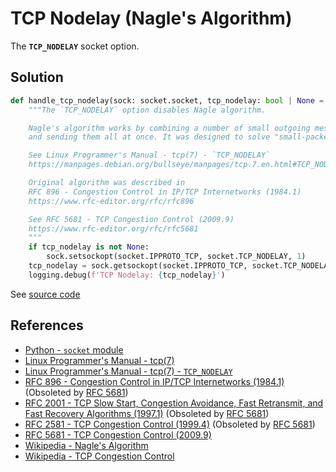 # TCP Nodelay (Nagle's Algorithm)

The **`TCP_NODELAY`** socket option.

## Solution

```python
def handle_tcp_nodelay(sock: socket.socket, tcp_nodelay: bool | None = None):
    """The `TCP_NODELAY` option disables Nagle algorithm.

    Nagle's algorithm works by combining a number of small outgoing messages
    and sending them all at once. It was designed to solve "small-packet problem".

    See Linux Programmer's Manual - tcp(7) - `TCP_NODELAY`
    https://manpages.debian.org/bullseye/manpages/tcp.7.en.html#TCP_NODELAY

    Original algorithm was described in
    RFC 896 - Congestion Control in IP/TCP Internetworks (1984.1)
    https://www.rfc-editor.org/rfc/rfc896

    See RFC 5681 - TCP Congestion Control (2009.9)
    https://www.rfc-editor.org/rfc/rfc5681
    """
    if tcp_nodelay is not None:
        sock.setsockopt(socket.IPPROTO_TCP, socket.TCP_NODELAY, 1)
    tcp_nodelay = sock.getsockopt(socket.IPPROTO_TCP, socket.TCP_NODELAY) != 0
    logging.debug(f'TCP Nodelay: {tcp_nodelay}')
```

See [source code](https://github.com/leven-cn/python-cookbook/blob/main/examples/core/net.py)

## References

<!-- markdownlint-disable line-length -->

- [Python - `socket` module](https://docs.python.org/3/library/socket.html)
- [Linux Programmer's Manual - tcp(7)](https://manpages.debian.org/bullseye/manpages/tcp.7.en.html)
- [Linux Programmer's Manual - tcp(7) - `TCP_NODELAY`](https://manpages.debian.org/bullseye/manpages/tcp.7.en.html#TCP_NODELAY)
- [RFC 896 - Congestion Control in IP/TCP Internetworks (1984.1)](https://www.rfc-editor.org/rfc/rfc896) (Obsoleted by [RFC 5681](https://www.rfc-editor.org/rfc/rfc5681))
- [RFC 2001 - TCP Slow Start, Congestion Avoidance, Fast Retransmit, and Fast Recovery Algorithms (1997.1)](https://www.rfc-editor.org/rfc/rfc2001) (Obsoleted by [RFC 5681](https://www.rfc-editor.org/rfc/rfc5681))
- [RFC 2581 - TCP Congestion Control (1999.4)](https://www.rfc-editor.org/rfc/rfc2581) (Obsoleted by [RFC 5681](https://www.rfc-editor.org/rfc/rfc5681))
- [RFC 5681 - TCP Congestion Control (2009.9)](https://www.rfc-editor.org/rfc/rfc5681)
- [Wikipedia - Nagle's Algorithm](https://en.wikipedia.org/wiki/Nagle%27s_algorithm)
- [Wikipedia - TCP Congestion Control](https://en.wikipedia.org/wiki/TCP_congestion_avoidance_algorithm)

<!-- markdownlint-enable line-length -->
